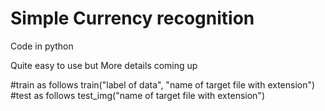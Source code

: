 # Simple Currency recognition
Code in python 

Quite easy to use but More details coming up

#train as follows train("label of data", "name of target file with extension")
#test as follows test_img("name of target file with extension")